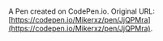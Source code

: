 # 

A Pen created on CodePen.io. Original URL: [https://codepen.io/Mikerxz/pen/JjQPMra](https://codepen.io/Mikerxz/pen/JjQPMra).

